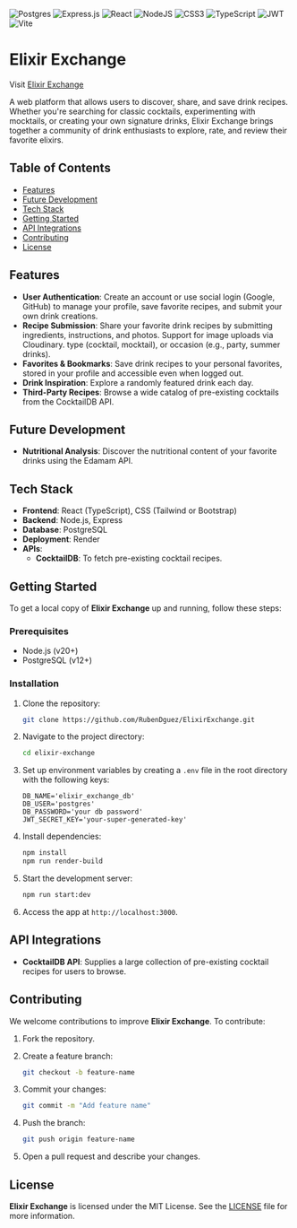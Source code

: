 ![Postgres](https://img.shields.io/badge/postgres-%23316192.svg?style=for-the-badge&logo=postgresql&logoColor=white)
![Express.js](https://img.shields.io/badge/express.js-%23404d59.svg?style=for-the-badge&logo=express&logoColor=%2361DAFB)
![React](https://img.shields.io/badge/react-%2320232a.svg?style=for-the-badge&logo=react&logoColor=%2361DAFB)
![NodeJS](https://img.shields.io/badge/node.js-6DA55F?style=for-the-badge&logo=node.js&logoColor=white)
![CSS3](https://img.shields.io/badge/css3-%231572B6.svg?style=for-the-badge&logo=css3&logoColor=white)
![TypeScript](https://img.shields.io/badge/typescript-%23007ACC.svg?style=for-the-badge&logo=typescript&logoColor=white)
![JWT](https://img.shields.io/badge/JWT-black?style=for-the-badge&logo=JSON%20web%20tokens)
![Vite](https://img.shields.io/badge/vite-%23646CFF.svg?style=for-the-badge&logo=vite&logoColor=white)

# Elixir Exchange

Visit [Elixir Exchange](https://elixirexchangeleo.onrender.com)

A web platform that allows users to discover, share, and save drink recipes. Whether you're searching for classic cocktails, experimenting with mocktails, or creating your own signature drinks, Elixir Exchange brings together a community of drink enthusiasts to explore, rate, and review their favorite elixirs.

## Table of Contents

- [Features](#features)
- [Future Development](#future-development)
- [Tech Stack](#tech-stack)
- [Getting Started](#getting-started)
- [API Integrations](#api-integrations)
- [Contributing](#contributing)
- [License](#license)

## Features

- **User Authentication**: Create an account or use social login (Google, GitHub) to manage your profile, save favorite recipes, and submit your own drink creations.
- **Recipe Submission**: Share your favorite drink recipes by submitting ingredients, instructions, and photos. Support for image uploads via Cloudinary. type (cocktail, mocktail), or occasion (e.g., party, summer drinks).
- **Favorites & Bookmarks**: Save drink recipes to your personal favorites, stored in your profile and accessible even when logged out.
- **Drink Inspiration**: Explore a randomly featured drink each day.
- **Third-Party Recipes**: Browse a wide catalog of pre-existing cocktails from the CocktailDB API.


## Future Development

- **Nutritional Analysis**: Discover the nutritional content of your favorite drinks using the Edamam API.

## Tech Stack

- **Frontend**: React (TypeScript), CSS (Tailwind or Bootstrap)
- **Backend**: Node.js, Express
- **Database**: PostgreSQL
- **Deployment**: Render
- **APIs**:
  - **CocktailDB**: To fetch pre-existing cocktail recipes.

## Getting Started

To get a local copy of **Elixir Exchange** up and running, follow these steps:

### Prerequisites

- Node.js (v20+)
- PostgreSQL (v12+)

### Installation

1. Clone the repository:

    ```bash
    git clone https://github.com/RubenDguez/ElixirExchange.git
    ```

2. Navigate to the project directory:

    ```bash
    cd elixir-exchange
    ```

3. Set up environment variables by creating a `.env` file in the root directory with the following keys:

    ```plaintext
    DB_NAME='elixir_exchange_db'
    DB_USER='postgres'
    DB_PASSWORD='your db password'
    JWT_SECRET_KEY='your-super-generated-key'
    ```

4. Install dependencies:

    ```bash
    npm install
    npm run render-build
    ```

5. Start the development server:

    ```bash
    npm run start:dev
    ```

6. Access the app at `http://localhost:3000`.

## API Integrations

- **CocktailDB API**: Supplies a large collection of pre-existing cocktail recipes for users to browse.

## Contributing

We welcome contributions to improve **Elixir Exchange**. To contribute:

1. Fork the repository.
2. Create a feature branch:

    ```bash
    git checkout -b feature-name
    ```

3. Commit your changes:

    ```bash
    git commit -m "Add feature name"
    ```

4. Push the branch:

    ```bash
    git push origin feature-name
    ```

5. Open a pull request and describe your changes.

## License

**Elixir Exchange** is licensed under the MIT License. See the [LICENSE](LICENSE) file for more information.
